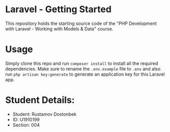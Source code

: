 # Laravel - Getting Started
This repository holds the starting source code of the "PHP Development with Laravel - Working with Models & Data" course.

# Usage
Simply clone this repo and run `composer install` to install all the required dependencies. Make sure to rename the `.env.example` file to `.env` and also run `php artisan key:generate` to generate an application key for this Laravel app.
# Student Details:
- Student: Rustamov Dostonbek
- ID: U1910199
- Section: 004